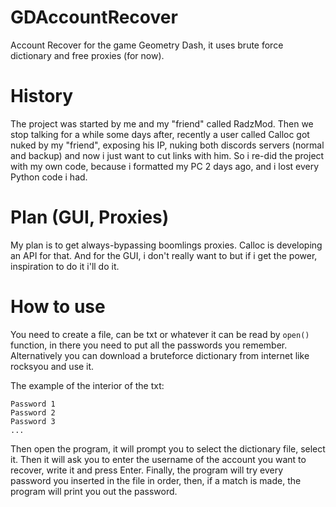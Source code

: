 # GDAccountRecover
Account Recover for the game Geometry Dash, it uses brute force dictionary and free proxies (for now).

# History
The project was started by me and my "friend" called RadzMod. Then we stop talking for a while some days after, recently a user called Calloc got nuked by my "friend", exposing his IP, nuking both discords servers (normal and backup) and now i just want to cut links with him. So i re-did the project with my own code, because i formatted my PC 2 days ago, and i lost every Python code i had.

# Plan (GUI, Proxies)
My plan is to get always-bypassing boomlings proxies. Calloc is developing an API for that. And for the GUI, i don't really want to but if i get the power, inspiration to do it i'll do it.

# How to use
You need to create a file, can be txt or whatever it can be read by ``open()`` function, in there you need to put all the passwords you remember. Alternatively you can download a bruteforce dictionary from internet like rocksyou and use it.

The example of the interior of the txt:
```
Password 1
Password 2
Password 3
...
```
Then open the program, it will prompt you to select the dictionary file, select it.
Then it will ask you to enter the username of the account you want to recover, write it and press Enter.
Finally, the program will try every password you inserted in the file in order, then, if a match is made, the program will print you out the password.